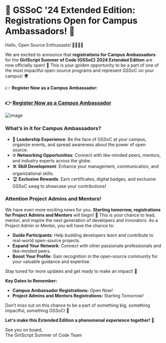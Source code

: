 # 🚀 GSSoC '24 Extended Edition: Registrations Open for Campus Ambassadors! 🚀

Hello, Open Source Enthusiasts! 👩‍💻👨‍💻

We are excited to announce that **registrations for Campus Ambassadors** for the **GirlScript Summer of Code (GSSoC) 2024 Extended Edition** are now officially open! 🎉 This is your golden opportunity to be a part of one of the most impactful open-source programs and represent GSSoC on your campus! 🌍

👉 **Register Now as a Campus Ambassador:**  

### 👉 [Register Now as a Campus Ambassador](https://gssoc.girlscript.tech/registration)
![image](https://github.com/user-attachments/assets/77013ba6-950d-4837-8292-bb0c3f7504ec)

### What’s in it for Campus Ambassadors?  
- 🌟 **Leadership Experience**: Be the face of GSSoC at your campus, organize events, and spread awareness about the power of open source.  
- 🌐 **Networking Opportunities**: Connect with like-minded peers, mentors, and industry experts across the globe.  
- 🛠️ **Skill Development**: Enhance your management, communication, and organizational skills.  
- 🏆 **Exclusive Rewards**: Earn certificates, digital badges, and exclusive GSSoC swag to showcase your contributions!

### Attention Project Admins and Mentors!  
We have even more exciting news for you. **Starting tomorrow, registrations for Project Admins and Mentors** will begin! 🎊 This is your chance to lead, mentor, and inspire the next generation of developers and innovators. As a Project Admin or Mentor, you will have the chance to:

- **Guide Participants**: Help budding developers learn and contribute to real-world open-source projects.  
- **Expand Your Network**: Connect with other passionate professionals and like-minded peers.  
- **Boost Your Profile**: Gain recognition in the open-source community for your valuable guidance and expertise.

Stay tuned for more updates and get ready to make an impact! 🚀

**Key Dates to Remember:**
- **Campus Ambassador Registrations:** Open Now!  
- **Project Admins and Mentors Registrations:** Starting Tomorrow!

Don’t miss out on this chance to be a part of something big, something impactful, something GSSoC! 🌟

**Let's make this Extended Edition a phenomenal experience together!** 💪

See you on board,  
The GirlScript Summer of Code Team
